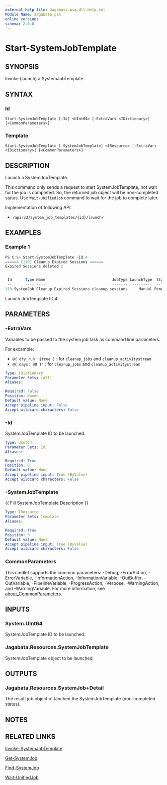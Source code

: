 ```yaml
---
external help file: Jagabata.psm.dll-Help.xml
Module Name: Jagabata.psm
online version:
schema: 2.0.0
---
```


# Start-SystemJobTemplate

## SYNOPSIS
Invoke (launch) a SystemJobTemplate.

## SYNTAX

### Id
```
Start-SystemJobTemplate [-Id] <UInt64> [-ExtraVars <IDictionary>] [<CommonParameters>]
```

### Template
```
Start-SystemJobTemplate [-SystemJobTemplate] <IResource> [-ExtraVars <IDictionary>] [<CommonParameters>]
```

## DESCRIPTION
Launch a SystemJobTemplate.

This command only sends a request to start SystemJobTemplate, not wait for the job is completed.
So, the returned job object will be non-completed status.
Use `Wait-UnifiedJob` command to wait for the job to complete later.

Implementation of following API:  
- `/api/v2/system_job_templates/{id}/launch/`

## EXAMPLES

### Example 1
```powershell
PS C:\> Start-SystemJobTemplate -Id 4
====== [110] Cleanup Expired Sessions ======
Expired Sessions deleted 2


 Id      Type Name                              JobType LaunchType  Status Finished            Elapsed LaunchedBy     Template                    Note
 --      ---- ----                              ------- ----------  ------ --------            ------- ----------     --------                    ----
110 SystemJob Cleanup Expired Sessions cleanup_sessions     Manual Pending 2024/08/06 15:56:27   1.793 [user][1]admin [4]Cleanup Expired Sessions {[ExtraVars, {}], [Stdout, Expired Sessions deleted 2…
```

Launch JobTemplate ID 4.

## PARAMETERS

### -ExtraVars
Variables to be passed to the system job task as command line parameters.

For excample:  
- `@{ dry_run: $true }` : for `cleanup_jobs` and `cleanup_activitystream`  
- `@{ days: 90 }'`      : for `cleanup_jobs` and `cleanup_activitystream`

```yaml
Type: IDictionary
Parameter Sets: (All)
Aliases:

Required: False
Position: Named
Default value: None
Accept pipeline input: False
Accept wildcard characters: False
```

### -Id
SystemJobTemplate ID to be launched.

```yaml
Type: UInt64
Parameter Sets: Id
Aliases:

Required: True
Position: 0
Default value: None
Accept pipeline input: True (ByValue)
Accept wildcard characters: False
```

### -SystemJobTemplate
{{ Fill SystemJobTemplate Description }}

```yaml
Type: IResource
Parameter Sets: Template
Aliases:

Required: True
Position: 0
Default value: None
Accept pipeline input: True (ByValue)
Accept wildcard characters: False
```

### CommonParameters
This cmdlet supports the common parameters: -Debug, -ErrorAction, -ErrorVariable, -InformationAction, -InformationVariable, -OutBuffer, -OutVariable, -PipelineVariable, -ProgressAction, -Verbose, -WarningAction, and -WarningVariable. For more information, see [about_CommonParameters](http://go.microsoft.com/fwlink/?LinkID=113216).

## INPUTS

### System.UInt64
SystemJobTemplate ID to be launched.

### Jagabata.Resources.SystemJobTemplate
SystemJobTemplate object to be launched.

## OUTPUTS

### Jagabata.Resources.SystemJob+Detail
The result job object of lanched the SystemJobTemplate (non-completed status).

## NOTES

## RELATED LINKS

[Invoke-SystemJobTemplate](Invoke-SystemJobTemplate.md)

[Get-SystemJob](Get-SystemJob.md)

[Find-SystemJob](Find-SystemJob)

[Wait-UnifiedJob](Wait-UnifiedJob.md)
